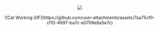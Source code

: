 
<div align="center">
  <img src="https://capsule-render.vercel.app/api?type=Venom&color=auto&height=300&section=header&text=범띵떵%20프로필&fontSize=90" />
</div>
<br/>
<div align="center">
![Cat Working GIF](https://github.com/user-attachments/assets/7aa75cf0-cf10-4697-ba7c-e0709e6a5e7c)
</div>

<div align="center">
  
</div>
